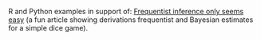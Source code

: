 
R and Python examples in support of: [Frequentist inference only seems easy](http://www.win-vector.com/blog/2014/07/frequentist-inference-only-seems-easy/) (a fun article showing derivations frequentist and Bayesian estimates for a simple dice game).
